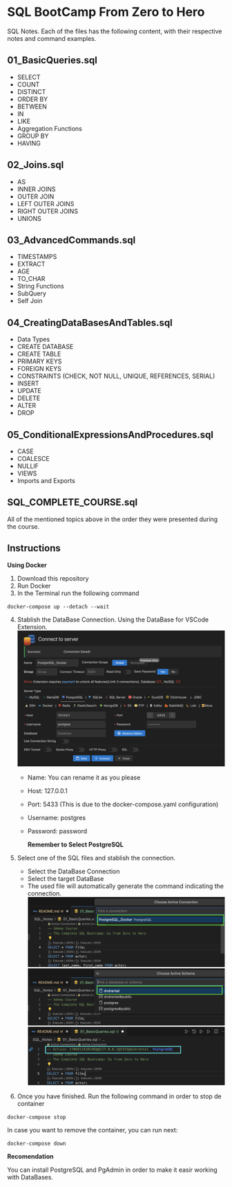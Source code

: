 # SQL BootCamp From Zero to Hero
SQL Notes. Each of the files has the following content, with their respective notes and command examples. 

## 01_BasicQueries.sql
- SELECT 
- COUNT 
- DISTINCT 
- ORDER BY 
- BETWEEN 
- IN 
- LIKE 
- Aggregation Functions 
- GROUP BY
- HAVING 

## 02_Joins.sql
- AS
- INNER JOINS
- OUTER JOIN
- LEFT OUTER JOINS
- RIGHT OUTER JOINS
- UNIONS

## 03_AdvancedCommands.sql
- TIMESTAMPS
- EXTRACT
- AGE
- TO_CHAR
- String Functions
- SubQuery
- Self Join

## 04_CreatingDataBasesAndTables.sql
- Data Types
- CREATE DATABASE
- CREATE TABLE
- PRIMARY KEYS
- FOREIGN KEYS
- CONSTRAINTS (CHECK, NOT NULL, UNIQUE, REFERENCES, SERIAL)
- INSERT
- UPDATE
- DELETE
- ALTER 
- DROP

## 05_ConditionalExpressionsAndProcedures.sql
- CASE
- COALESCE
- NULLIF
- VIEWS
- Imports and Exports

## SQL_COMPLETE_COURSE.sql
All of the mentioned topics above in the order they were presented during the course. 

## Instructions

__Using Docker__ 
1. Download this repository
2. Run Docker
3. In the Terminal run the following command
```
docker-compose up --detach --wait
```

4. Stablish the DataBase Connection. Using the DataBase for VSCode Extension. 
![alt text](./public/DB_Connection.png)
    
    - Name: You can rename it as you please
    - Host: 127.0.0.1
    - Port: 5433 (This is due to the docker-compose.yaml configuration)
    - Username: postgres
    - Password: password

        **Remember to Select PostgreSQL**


5. Select one of the SQL files and stablish the connection.
    - Select the DataBase Connection
    - Select the target DataBase
    - The used file will automatically generate the command indicating the connection.
![alt text](./public/Connection_001.png)
![alt text](./public/Connection_002.png)
![alt text](./public/Connection_003.png)

6. Once you have finished. Run the following command in order to stop de container
```
docker-compose stop
```

In case you want to remove the container, you can run next:
```
docker-compose down
```


**Recomendation**

You can install PostgreSQL and PgAdmin in order to make it easir working with DataBases. 